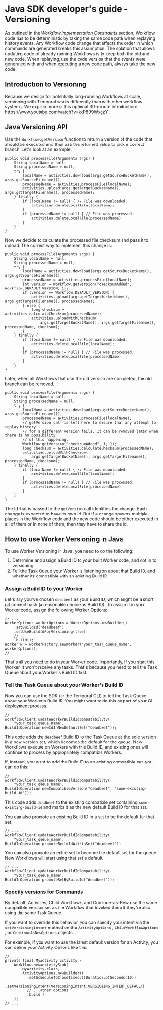 #  Java SDK developer's guide - Versioning

As outlined in the _Workflow Implementation Constraints_ section, Workflow
code has to be deterministic by taking the same code path when replaying
history events. Any Workflow code change that affects the order in which
commands are generated breaks this assumption. The solution that allows
updating code of already running Workflows is to keep both the old and new
code. When replaying, use the code version that the events were generated with
and when executing a new code path, always take the new code.

##  Introduction to Versioning  ​

Because we design for potentially long-running Workflows at scale, versioning
with Temporal works differently than with other workflow systems. We explain
more in this optional 30-minute introduction: [
https://www.youtube.com/watch?v=kkP899WxgzY
](https://www.youtube.com/watch?v=kkP899WxgzY) .

##  Java Versioning API  ​

Use the ` Workflow.getVersion ` function to return a version of the code that
should be executed and then use the returned value to pick a correct branch.
Let's look at an example.

    
    
    public void processFile(Arguments args) {  
        String localName = null;  
        String processedName = null;  
        try {  
            localName = activities.download(args.getSourceBucketName(), args.getSourceFilename());  
            processedName = activities.processFile(localName);  
            activities.upload(args.getTargetBucketName(), args.getTargetFilename(), processedName);  
        } finally {  
            if (localName != null) { // File was downloaded.  
                activities.deleteLocalFile(localName);  
            }  
            if (processedName != null) { // File was processed.  
                activities.deleteLocalFile(processedName);  
            }  
        }  
    }  
    

Now we decide to calculate the processed file checksum and pass it to upload.
The correct way to implement this change is:

    
    
    public void processFile(Arguments args) {  
        String localName = null;  
        String processedName = null;  
        try {  
            localName = activities.download(args.getSourceBucketName(), args.getSourceFilename());  
            processedName = activities.processFile(localName);  
            int version = Workflow.getVersion("checksumAdded", Workflow.DEFAULT_VERSION, 1);  
            if (version == Workflow.DEFAULT_VERSION) {  
                activities.upload(args.getTargetBucketName(), args.getTargetFilename(), processedName);  
            } else {  
                long checksum = activities.calculateChecksum(processedName);  
                activities.uploadWithChecksum(  
                    args.getTargetBucketName(), args.getTargetFilename(), processedName, checksum);  
            }  
        } finally {  
            if (localName != null) { // File was downloaded.  
                activities.deleteLocalFile(localName);  
            }  
            if (processedName != null) { // File was processed.  
                activities.deleteLocalFile(processedName);  
            }  
        }  
    }  
    

Later, when all Workflows that use the old version are completed, the old
branch can be removed.

    
    
    public void processFile(Arguments args) {  
        String localName = null;  
        String processedName = null;  
        try {  
            localName = activities.download(args.getSourceBucketName(), args.getSourceFilename());  
            processedName = activities.processFile(localName);  
            // getVersion call is left here to ensure that any attempt to replay history  
            // for a different version fails. It can be removed later when there is no possibility  
            // of this happening.  
            Workflow.getVersion("checksumAdded", 1, 1);  
            long checksum = activities.calculateChecksum(processedName);  
            activities.uploadWithChecksum(  
                args.getTargetBucketName(), args.getTargetFilename(), processedName, checksum);  
        } finally {  
            if (localName != null) { // File was downloaded.  
                activities.deleteLocalFile(localName);  
            }  
            if (processedName != null) { // File was processed.  
                activities.deleteLocalFile(processedName);  
            }  
        }  
    }  
    

The Id that is passed to the ` getVersion ` call identifies the change. Each
change is expected to have its own Id. But if a change spawns multiple places
in the Workflow code and the new code should be either executed in all of them
or in none of them, then they have to share the Id.

##  How to use Worker Versioning in Java  ​

To use Worker Versioning in Java, you need to do the following:

  1. Determine and assign a Build ID to your built Worker code, and opt in to versioning. 
  2. Tell the Task Queue your Worker is listening on about that Build ID, and whether its compatible with an existing Build ID. 

###  Assign a Build ID to your Worker  ​

Let's say you've chosen ` deadbeef ` as your Build ID, which might be a short
git commit hash (a reasonable choice as Build ID). To assign it in your Worker
code, assign the following Worker Options:

    
    
    // ...  
    WorkerOptions workerOptions = WorkerOptions.newBuilder()  
        .setBuildId("deadbeef")  
        .setUseBuildIdForVersioning(true)  
        // ...  
        .build();  
    Worker w = workerFactory.newWorker("your_task_queue_name", workerOptions);  
    // ...  
    

That's all you need to do in your Worker code. Importantly, if you start this
Worker, it won't receive any tasks. That's because you need to tell the Task
Queue about your Worker's Build ID first.

###  Tell the Task Queue about your Worker's Build ID  ​

Now you can use the SDK (or the Temporal CLI) to tell the Task Queue about
your Worker's Build ID. You might want to do this as part of your CI
deployment process.

    
    
    // ...  
    workflowClient.updateWorkerBuildIdCompatability(  
        "your_task_queue_name", BuildIdOperation.newIdInNewDefaultSet("deadbeef"));  
    

This code adds the ` deadbeef ` Build ID to the Task Queue as the sole version
in a new version set, which becomes the default for the queue. New Workflows
execute on Workers with this Build ID, and existing ones will continue to
process by appropriately compatible Workers.

If, instead, you want to add the Build ID to an existing compatible set, you
can do this:

    
    
    // ...  
    workflowClient.updateWorkerBuildIdCompatability(  
        "your_task_queue_name", BuildIdOperation.newCompatibleVersion("deadbeef", "some-existing-build-id"));  
    

This code adds ` deadbeef ` to the existing compatible set containing ` some-
existing-build-id ` and marks it as the new default Build ID for that set.

You can also promote an existing Build ID in a set to be the default for that
set:

    
    
    // ...  
    workflowClient.updateWorkerBuildIdCompatability(  
        "your_task_queue_name", BuildIdOperation.promoteBuildIdWithinSet("deadbeef"));  
    

You can also promote an entire set to become the default set for the queue.
New Workflows will start using that set's default.

    
    
    // ...  
    workflowClient.updateWorkerBuildIdCompatability(  
        "your_task_queue_name", BuildIdOperation.promoteSetByBuildId("deadbeef"));  
    

###  Specify versions for Commands  ​

By default, Activities, Child Workflows, and Continue-as-New use the same
compatible version set as the Workflow that invoked them if they're also using
the same Task Queue.

If you want to override this behavior, you can specify your intent via the `
setVersioningIntent ` method on the ` ActivityOptions ` , `
ChildWorkflowOptions ` , or ` ContinueAsNewOptions ` objects.

For example, if you want to use the latest default version for an Activity,
you can define your Activity Options like this:

    
    
    // ...  
    private final MyActivity activity =  
        Workflow.newActivityStub(  
            MyActivity.class,  
            ActivityOptions.newBuilder()  
              .setScheduleToCloseTimeout(Duration.ofSeconds(10))  
              .setVersioningIntent(VersioningIntent.VERSIONING_INTENT_DEFAULT)  
              // ...other options  
              .build()  
        );  
    // ...  
    

